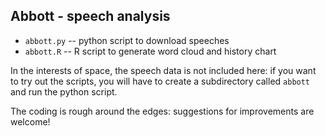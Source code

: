 Abbott - speech analysis
------------------------

* `abbott.py` -- python script to download speeches
* `abbott.R` -- R script to generate word cloud and history chart

In the interests of space, the speech data is not included here: if you want to try out the scripts, you will have to create a subdirectory called `abbott` and run the python script.

The coding is rough around the edges: suggestions for improvements are welcome!

